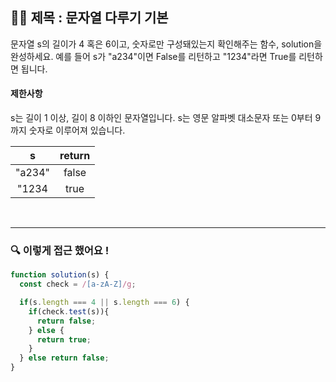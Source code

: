 ## ✍🏻 제목 : 문자열 다루기 기본
문자열 s의 길이가 4 혹은 6이고, 숫자로만 구성돼있는지 확인해주는 함수, solution을 완성하세요. 예를 들어 s가 "a234"이면 False를 리턴하고 "1234"라면 True를 리턴하면 됩니다.

#### 제한사항
s는 길이 1 이상, 길이 8 이하인 문자열입니다.
s는 영문 알파벳 대소문자 또는 0부터 9까지 숫자로 이루어져 있습니다.

|s|return|
|:------:|:----:|
|"a234"|false|
|"1234|true|

</br>

---

### 🔍 이렇게 접근 했어요 !

```javascript
function solution(s) {
  const check = /[a-zA-Z]/g;

  if(s.length === 4 || s.length === 6) {
    if(check.test(s)){
      return false;
    } else {
      return true;
    }
  } else return false;
}
```